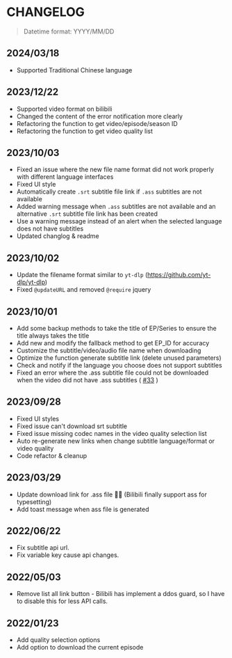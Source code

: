 # CHANGELOG

> Datetime format: YYYY/MM/DD

## 2024/03/18

- Supported Traditional Chinese language

## 2023/12/22

- Supported video format on bilibili
- Changed the content of the error notification more clearly
- Refactoring the function to get video/episode/season ID
- Refactoring the function to get video quality list

## 2023/10/03

- Fixed an issue where the new file name format did not work properly with different language interfaces
- Fixed UI style
- Automatically create `.srt` subtitle file link if `.ass` subtitles are not available
- Added warning message when `.ass` subtitles are not available and an alternative `.srt` subtitle file link has been created
- Use a warning message instead of an alert when the selected language does not have subtitles
- Updated changlog & readme

## 2023/10/02

- Update the filename format similar to `yt-dlp` (https://github.com/yt-dlp/yt-dlp)
- Fixed `@updateURL` and removed `@require` jquery

## 2023/10/01

- Add some backup methods to take the title of EP/Series to ensure the title always takes the title
- Add new and modify the fallback method to get EP_ID for accuracy
- Customize the subtitle/video/audio file name when downloading
- Optimize the function generate subtitle link (delete unused parameters)
- Check and notify if the language you choose does not support subtitles
- Fixed an error where the .ass subtitle file could not be downloaded when the video did not have .ass subtitles ( [#33](https://github.com/AdvMaple/bilibili-subtitle-download-plugin/issues/33) )

## 2023/09/28

- Fixed UI styles
- Fixed issue can't download srt subtitle
- Fixed issue missing codec names in the video quality selection list
- Auto re-generate new links when change subtitle language/format or video quality
- Code refactor & cleanup

## 2023/03/29

- Update download link for .ass file 🎉🎉 (Bilibili finally support ass for typesetting)
- Add toast message when ass file is generated

## 2022/06/22

- Fix subtitle api url.
- Fix variable key cause api changes.

## 2022/05/03

- Remove list all link button - Bilibili has implement a ddos guard, so I have to disable this for less API calls.

## 2022/01/23

- Add quality selection options
- Add option to download the current episode
